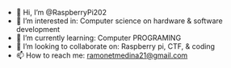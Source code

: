 - 👋 Hi, I’m @RaspberryPi202
- 👀 I’m interested in: Computer science on hardware & software development
- 🌱 I’m currently learning: Computer PROGRAMING
- 💞️ I’m looking to collaborate on: Raspberry pi, CTF, & coding
- 📫 How to reach me: ramonetmedina21@gmail.com

<!---
RaspberryPi202/RaspberryPi202 is a ✨ special ✨ repository because its `README.md` (this file) appears on your GitHub profile.
You can click the Preview link to take a look at your changes.
--->
